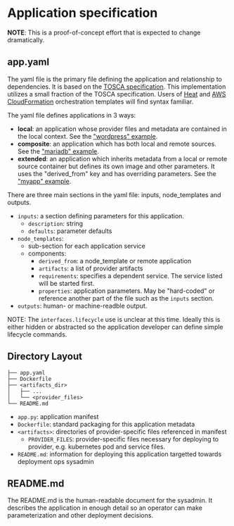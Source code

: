 # Application specification

**NOTE**: This is a proof-of-concept effort that is expected to change dramatically.

## app.yaml

The yaml file is the primary file defining the application and relationship to dependencies. It is based on the [TOSCA specification](http://docs.oasis-open.org/tosca/TOSCA-Simple-Profile-YAML/v1.0/TOSCA-Simple-Profile-YAML-v1.0.pdf). This implementation utilizes a small fraction of the TOSCA specification. Users of [Heat](https://wiki.openstack.org/wiki/Heat) and [AWS CloudFormation](http://aws.amazon.com/cloudformation/aws-cloudformation-templates/) orchestration templates will find syntax familiar.

The yaml file defines applications in 3 ways:

* **local**: an application whose provider files and metadata are contained in the local context. See the ["wordpress" example](/spec/v1-alpha/examples/myapp-tosca/app.yaml).
* **composite**: an application which has both local and remote sources. See the ["mariadb" example](/spec/v1-alpha/examples/myapp-tosca/app.yaml).
* **extended**: an application which inherits metadata from a local or remote source container but defines its own image and other parameters. It uses the "derived_from" key and has overriding parameters. See the ["myapp" example](/spec/v1-alpha/examples/myapp-tosca/app.yaml).

There are three main sections in the yaml file: inputs, node_templates and outputs.
* `inputs`: a section defining parameters for this application.
  * `description`: string
  * `defaults`: parameter defaults
* `node_templates`:
  * sub-section for each application service
  * components:
    * `derived_from`: a node_template or remote application
    * `artifacts`: a list of provider artifacts
    * `requirements`: specifies a dependent service. The service listed will be started first.
    * `properties`: application parameters. May be "hard-coded" or reference another part of the file such as the `inputs` section.
* `outputs`: human- or machine-readble output.

NOTE: The `interfaces.lifecycle` use is unclear at this time. Ideally this is either hidden or abstracted so the application developer can define simple lifecycle commands.

## Directory Layout

```
├── app.yaml
├── Dockerfile
├── <artifacts_dir>
│   ├── ...
│   └── <provider_files>
└── README.md
```

* `app.py`: application manifest
* `Dockerfile`: standard packaging for this application metadata
* `<artifacts>`: directories of provider-specific files referenced in manifest
  * `PROVIDER_FILES`: provider-specific files necessary for deploying to provider, e.g. kubernetes pod and service files.
* `README.md`: information for deploying this application targetted towards deployment ops sysadmin


## README.md

The README.md is the human-readable document for the sysadmin. It describes the application in enough detail so an operator can make parameterization and other deployment decisions.

